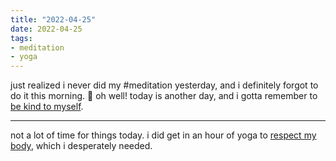```yaml
---
title: "2022-04-25"
date: 2022-04-25
tags:
- meditation
- yoga
---
```


just realized i never did my #meditation yesterday, and i definitely forgot to do it this morning. 🥲 oh well! today is another day, and i gotta remember to [be kind to myself](be%20kind%20to%20yourself.md).

---

not a lot of time for things today. i did get in an hour of yoga to [respect my body](respect%20the%20body.md), which i desperately needed.